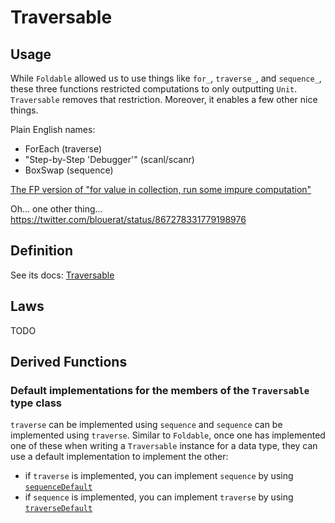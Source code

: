 # Traversable

## Usage

While `Foldable` allowed us to use things like `for_`, `traverse_`, and `sequence_`, these three functions restricted computations to only outputting `Unit`. `Traversable` removes that restriction. Moreover, it enables a few other nice things.

Plain English names:
- ForEach (traverse)
- "Step-by-Step 'Debugger'" (scanl/scanr)
- BoxSwap (sequence)

[The FP version of "for value in collection, run some impure computation"](https://pursuit.purescript.org/packages/purescript-foldable-traversable/4.0.1/docs/Data.Traversable#v:for)

Oh... one other thing...
https://twitter.com/blouerat/status/867278331779198976

## Definition

See its docs: [Traversable](https://pursuit.purescript.org/packages/purescript-foldable-traversable/4.0.1/docs/Data.Traversable)

## Laws

TODO

## Derived Functions

### Default implementations for the members of the `Traversable` type class

`traverse` can be implemented using `sequence` and `sequence` can be implemented using `traverse`. Similar to `Foldable`, once one has implemented one of these when writing a `Traversable` instance for a data type, they can use a default implementation to implement the other:
- if `traverse` is implemented, you can implement `sequence` by using [`sequenceDefault`](https://pursuit.purescript.org/packages/purescript-foldable-traversable/4.0.1/docs/Data.Traversable#v:sequenceDefault)
- if `sequence` is implemented, you can implement `traverse` by using [`traverseDefault`](https://pursuit.purescript.org/packages/purescript-foldable-traversable/4.0.1/docs/Data.Traversable#v:traverseDefault)

